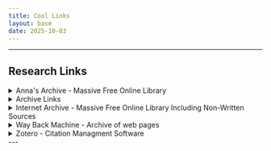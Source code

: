 ```yaml
---
title: Cool Links
layout: base
date: 2025-10-03
---
```


---
## Research Links

<details>
<summary> Anna's Archive - Massive Free Online Library </summary>


>Useful particularly for finding free versions of academic books. But also, Anna's archive includes everything from comics and childrens books, to smut, religious documents, and cook books.

https://annas-archive.org/


</details>
<details>
<summary> Archive Links </summary>


>Extention that lets you archive webpages before they are taken down.

https://addons.mozilla.org/en-US/firefox/addon/archive-page/?utm_source=addons.mozilla.org&utm_medium=referral&utm_content=search


</details>
<details>
<summary> Internet Archive - Massive Free Online Library Including Non-Written Sources</summary>


[A free library of digitized documents](https://archive.org/)


</details>
<details>
<summary> Way Back Machine - Archive of web pages </summary>


[Useful for reasearch of the internet.](https://archive.org/)


</details>
<details>
<summary> Zotero - Citation Managment Software </summary>


[Zotero is a useful orginizational tool that has allowed me to build a library of citations and linked documents. It automatically formats bibliographies for me in Chicago. Because of Zotero, my reasearch is signifigantly more orginized.](https://www.zotero.org/) 


</details>
---